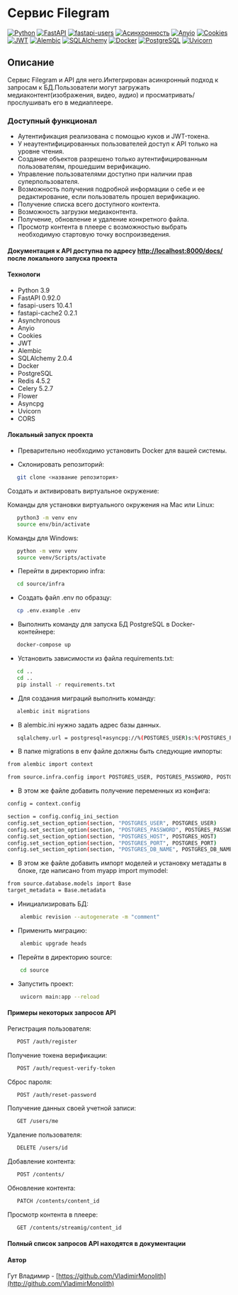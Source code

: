 # Cервис Filegram

[![Python](https://img.shields.io/badge/-Python-464646?style=flat-square&logo=Python)](https://www.python.org/)
[![FastAPI](https://img.shields.io/badge/-FastAPI-464646?style=flat-square&logo=fastapi)](https://fastapi.tiangolo.com/)
[![fastapi-users](https://img.shields.io/badge/-fastapi--users-464646?style=flat-square&logo=fastapi--users)](https://fastapi-users.github.io/fastapi-users/)
[![Асинхронность](https://img.shields.io/badge/-Асинхронность-464646?style=flat-square&logo=Асинхронность)]()
[![Anyio](https://img.shields.io/badge/-Anyio-464646?style=flat-square&logo=Anyio)](https://anyio.readthedocs.io/en/stable/)
[![Cookies](https://img.shields.io/badge/-Cookies-464646?style=flat-square&logo=Cookies)]()
[![JWT](https://img.shields.io/badge/-JWT-464646?style=flat-square&logo=JWT)]()
[![Alembic](https://img.shields.io/badge/-Alembic-464646?style=flat-square&logo=Alembic)](https://alembic.sqlalchemy.org/en/latest/)
[![SQLAlchemy](https://img.shields.io/badge/-SQLAlchemy-464646?style=flat-square&logo=SQLAlchemy)](https://www.sqlalchemy.org/)
[![Docker](https://img.shields.io/badge/-Docker-464646?style=flat-square&logo=docker)](https://www.docker.com/)
[![PostgreSQL](https://img.shields.io/badge/-PostgreSQL-464646?style=flat-square&logo=PostgreSQL)](https://www.postgresql.org/)
[![Uvicorn](https://img.shields.io/badge/-Uvicorn-464646?style=flat-square&logo=gunicorn)](https://www.uvicorn.org/)

## Описание

Cервис Filegram и API для него.Интегрирован асинхронный подход к запросам к БД.Пользователи могут загружать медиаконтент(изображения, видео, аудио) и просматривать/прослушивать его в медиаплеере.

### Доступный функционал

- Аутентификация реализована с помощью куков и JWT-токена.
- У неаутентифицированных пользователей доступ к API только на уровне чтения.
- Создание объектов разрешено только аутентифицированным пользователям, прошедшим верификацию.
- Управление пользователями доступно при наличии прав суперпользователя.
- Возможность получения подробной информации о себе и ее редактирование, если пользователь прошел верификацию.
- Получение списка всего доступного контента.
- Возможность загрузки медиаконтента.
- Получение, обновление и удаление конкретного файла.
- Просмотр контента в плеере с возможностью выбрать необходимую стартовую точку воспроизведения.

#### Документация к API доступна по адресу <http://localhost:8000/docs/> после локального запуска проекта

#### Технологи

- Python 3.9
- FastAPI 0.92.0
- fasapi-users 10.4.1
- fastapi-cache2 0.2.1
- Asynchronous
- Anyio
- Cookies
- JWT
- Alembic
- SQLAlchemy 2.0.4
- Docker
- PostgreSQL
- Redis 4.5.2
- Celery 5.2.7
- Flower
- Asyncpg
- Uvicorn
- CORS

#### Локальный запуск проекта

- Преварительно необходимо установить Docker для вашей системы.

- Склонировать репозиторий:

```bash
   git clone <название репозитория>
```

Cоздать и активировать виртуальное окружение:

Команды для установки виртуального окружения на Mac или Linux:

```bash
   python3 -m venv env
   source env/bin/activate
```

Команды для Windows:

```bash
   python -m venv venv
   source venv/Scripts/activate
```

- Перейти в директорию infra:

```bash
   cd source/infra
```

- Создать файл .env по образцу:

```bash
   cp .env.example .env
```

- Выполнить команду для запуска БД PostgreSQL в Docker-контейнере:

```bash
   docker-compose up 
```

- Установить зависимости из файла requirements.txt:

```bash
   cd ..
   cd ..
   pip install -r requirements.txt
```

- Для создания миграций выполнить команду:

```bash
   alembic init migrations
```

- В alembic.ini нужно задать адрес базы данных.

```bash
   sqlalchemy.url = postgresql+asyncpg://%(POSTGRES_USER)s:%(POSTGRES_PASSWORD)s@%(POSTGRES_HOST)s:%(POSTGRES_PORT)s/%(POSTGRES_DB_NAME)s?async_fallback=True
```

- В папке migrations в env файле должны быть следующие импорты:

```bash
from alembic import context

from source.infra.config import POSTGRES_USER, POSTGRES_PASSWORD, POSTGRES_HOST, POSTGRES_PORT, POSTGRES_DB_NAME
```

- В этом же файле добавить получение переменных из конфига:

```bash
config = context.config

section = config.config_ini_section
config.set_section_option(section, "POSTGRES_USER", POSTGRES_USER)
config.set_section_option(section, "POSTGRES_PASSWORD", POSTGRES_PASSWORD)
config.set_section_option(section, "POSTGRES_HOST", POSTGRES_HOST)
config.set_section_option(section, "POSTGRES_PORT", POSTGRES_PORT)
config.set_section_option(section, "POSTGRES_DB_NAME", POSTGRES_DB_NAME)
```

- В этом же файле добавить импорт моделей и установку метадаты в блоке, где написано from myapp import mymodel:

```bash
from source.database.models import Base
target_metadata = Base.metadata
```

- Инициализировать БД:

``` bash
    alembic revision --autogenerate -m "comment"  
```

- Применить миграцию:

``` bash
    alembic upgrade heads  
```

- Перейти в директорию source:

``` bash
    cd source   
```

- Запустить проект:

``` bash
    uvicorn main:app --reload   
```

#### Примеры некоторых запросов API

Регистрация пользователя:

```bash
   POST /auth/register
```

Получение токена верификации:

```bash
   POST /auth/request-verify-token
```

Сброс пароля:

```bash
   POST /auth/reset-password
```

Получение данных своей учетной записи:

```bash
   GET /users/me 
```

Удаление пользователя:

```bash
   DELETE /users/id
```

Добавление контента:

```bash
   POST /contents/
```

Обновление контента:
  
```bash
   PATCH /contents/content_id
```

Просмотр контента в плеере:

```bash
   GET /contents/streamig/content_id
```

#### Полный список запросов API находятся в документации

#### Автор

Гут Владимир - [https://github.com/VladimirMonolith](http://github.com/VladimirMonolith)
